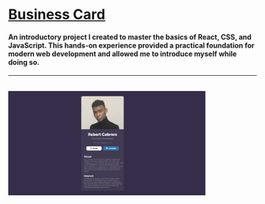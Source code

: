 # [Business Card](https://robert-cabrera.github.io/Bussiness-Card/)

<h4>
 
An introductory project I created to master the basics of React, CSS, and JavaScript. This hands-on experience provided a practical foundation for modern web development and allowed me to introduce myself while doing so.

</h4>

 <hr />
 <br />

<img width="400" alt="cover_1" src="https://github.com/Robert-Cabrera/Bussiness-Card/blob/master/img.png">
